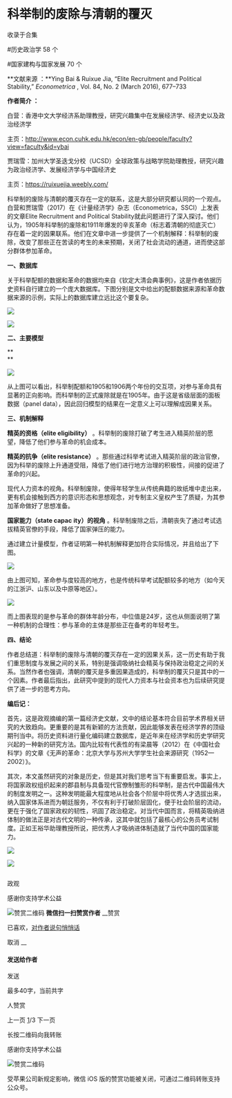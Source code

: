 # 科举制的废除与清朝的覆灭


收录于合集

#历史政治学 58 个

#国家建构与国家发展 70 个

**文献来源 ：**Ying Bai & Ruixue Jia, “Elite Recruitment and Political Stability,”
_Econometrica_ , Vol. 84, No. 2 (March 2016), 677–733

  

 **作者简介 ：**

白营：香港中文大学经济系助理教授，研究兴趣集中在发展经济学、经济史以及政治经济学

主页：http://www.econ.cuhk.edu.hk/econ/en-gb/people/faculty?view=faculty&id=ybai

  

贾瑞雪：加州大学圣迭戈分校（UCSD）全球政策与战略学院助理教授，研究兴趣为政治经济学、发展经济学与中国经济史

主页：https://ruixuejia.weebly.com/

  

科举制的废除与清朝的覆灭存在一定的联系，这是大部分研究都认同的一个观点。白营和贾瑞雪（2017）在《计量经济学》杂志（Econometrica，SSCI）上发表的文章Elite
Recruitment and Political
Stability就此问题进行了深入探讨。他们认为，1905年科举制的废除和1911年爆发的辛亥革命（标志着清朝的彻底灭亡）存在着一定的因果联系。他们在文章中进一步提供了一个机制解释：科举制的废除，改变了那些正在苦读的考生的未来预期，关闭了社会流动的通道，进而使这部分群体参加革命。

**一、数据库**

  

关于科举配额的数据和革命的数据均来自《钦定大清会典事例》，这是作者依据历史资料自行建立的一个庞大数据库。下图分别是文中给出的配额数据来源和革命数据来源的示例，实际上的数据库建立远比这个要复杂。

  

![](/images/582/2.png)

  

![](/images/582/3.png)

  

 **二、主要模型**

 **  
**

![](/images/582/4.png)

从上图可以看出，科举制配额和1905和1906两个年份的交互项，对参与革命具有显著的正向影响。而科举制的正式废除就是在1905年。由于这是省级层面的面板数据（panel
data），因此回归模型的结果在一定意义上可以理解成因果关系。  

**三、机制解释**

  

 **精英的资格（elite eligibility）** 。科举制的废除打破了考生进入精英阶层的愿望，降低了他们参与革命的机会成本。

  

 **精英的抗争（elite resistance）**
。那些通过科举考试进入精英阶层的政治官僚，因为科举的废除上升通道受阻，降低了他们进行地方治理的积极性，间接的促进了革命的兴起。

  

现代人力资本的视角。科举制废除，使得年轻学生从传统典籍的故纸堆中走出来，更有机会接触到西方的意识形态和思想观念，对专制主义皇权产生了质疑，为其参加革命做好了思想准备。

  

 **国家能力（state capac** **ity）的视角** 。科举制废除之后，清朝丧失了通过考试选拔精英官僚的手段，降低了国家弹压的能力。

通过建立计量模型，作者证明第一种机制解释更加符合实际情况，并且给出了下图。

  

![](/images/582/5.png)

  

由上图可知，革命参与度较高的地方，也是传统科举考试配额较多的地方（如今天的江浙沪、山东以及中原等地区）。

  

![](/images/582/6.png)

而上图表现的是参与革命的群体年龄分布，中位值是24岁，这也从侧面说明了第一种机制的合理性：参与革命的主体是那些正在备考的年轻考生。

**四、结论**

  

作者总结道：科举制的废除与清朝的覆灭存在一定的因果关系，这一历史有助于我们重思制度与发展之间的关系，特别是强调吸纳社会精英与保持政治稳定之间的关系。当然作者也强调，清朝的覆灭是多重因果造成的，科举制的覆灭只是其中的一个因素。作者最后指出，此研究中提到的现代人力资本与社会资本也为后续研究提供了进一步的思考方向。

**编后记：**

  

首先，这是政观摘编的第一篇经济史文献，文中的结论基本符合目前学术界相关研究的大致趋向。更重要的是其有新颖的方法贡献，因此能够发表在经济学界的顶级期刊当中。将历史资料进行量化编码建立数据库，是近年来在经济学和历史学研究兴起的一种新的研究方法。国内比较有代表性的有梁晨等（2012）在《中国社会科学》的文章《无声的革命：北京大学与苏州大学学生社会来源研究（1952—2002）》。

  

其次，本文虽然研究的对象是历史，但是其对我们思考当下有重要启发。事实上，将国家政权组织起来的郡县制与具备现代官僚制雏形的科举制，是古代中国最伟大的制度发明之一。这种发明能最大程度地从社会各个阶层中将优秀人才选拔出来，纳入国家体系进而为朝廷服务，不仅有利于打破阶层固化，便于社会阶层的流动，更在于强化了国家政权的韧性，巩固了政治稳定。对当代中国而言，将精英吸纳进体制的做法正是对古代文明的一种传承，这其中就包括了最核心的公务员考试制度。正如王裕华助理教授所说，把优秀人才吸纳进体制造就了当代中国的国家能力。

![](/images/582/7.png)

  

![](/images/582/8.png)

  

  

![]()

政观

感谢你支持学术公益

![赞赏二维码]() **微信扫一扫赞赏作者** __赞赏

已喜欢，[对作者说句悄悄话](javascript:;)

取消 __

#### 发送给作者

发送

最多40字，当前共字

[](javascript:;) 人赞赏

上一页 [1](javascript:;)/3 下一页

长按二维码向我转账

感谢你支持学术公益

![赞赏二维码]()

受苹果公司新规定影响，微信 iOS 版的赞赏功能被关闭，可通过二维码转账支持公众号。

